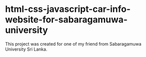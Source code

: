 # html-css-javascript-car-info-website-for-sabaragamuwa-university
This project was created for one of my friend from Sabaragamuwa University Sri Lanka.
